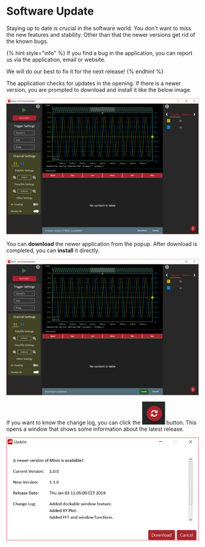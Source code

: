 # Software Update

Staying up to date is crucial in the software world. You don't want to miss the new features and stability. Other than that the newer versions get rid of the known bugs. 

{% hint style="info" %}
If you find a bug in the application, you can report us via the application, email or website. 

We will do our best to fix it for the next release!
{% endhint %}

The application checks for updates in the opening. If there is a newer version, you are prompted to download and install it like the below image.

![](../../../../.gitbook/assets/image%20%28122%29.png)

You can **download** the newer application from the popup. After download is completed, you can **install** it directly. 

![](../../../../.gitbook/assets/image%20%2893%29.png)

If you want to know the change log, you can click the ![](../../../../.gitbook/assets/image%20%2850%29.png) button. This opens a window that shows some information about the latest release.

![](../../../../.gitbook/assets/image%20%28184%29.png)

